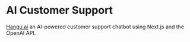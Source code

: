 # AI Customer Support
[Hangu.ai](https://hanguai-ryan-trans-projects-38a226e5.vercel.app/) an AI-powered customer support chatbot using Next.js and the OpenAI API.
